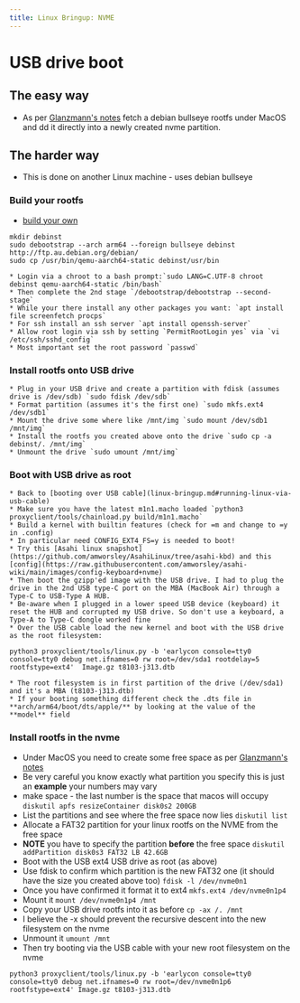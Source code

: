 ```yaml
---
title: Linux Bringup: NVME
---
```


# USB drive boot
## The easy way
* As per [Glanzmann's notes](https://tg.st/u/asahi.txt) fetch a debian bullseye rootfs under MacOS and dd it directly into a newly created nvme partition. 
## The harder way
 * This is done on another Linux machine - uses debian bullseye
### Build your rootfs
* [build your own](https://www.debian.org/releases/stretch/arm64/apds03.html.en)
```
mkdir debinst
sudo debootstrap --arch arm64 --foreign bullseye debinst http://ftp.au.debian.org/debian/
sudo cp /usr/bin/qemu-aarch64-static debinst/usr/bin
```
    * Login via a chroot to a bash prompt:`sudo LANG=C.UTF-8 chroot debinst qemu-aarch64-static /bin/bash`
    * Then complete the 2nd stage `/debootstrap/debootstrap --second-stage`
    * While your there install any other packages you want: `apt install file screenfetch procps`
    * For ssh install an ssh server `apt install openssh-server`
    * Allow root login via ssh by setting `PermitRootLogin yes` via `vi /etc/ssh/sshd_config`
    * Most important set the root password `passwd`
### Install rootfs onto USB drive
    * Plug in your USB drive and create a partition with fdisk (assumes drive is /dev/sdb) `sudo fdisk /dev/sdb`
    * Format partition (assumes it's the first one) `sudo mkfs.ext4 /dev/sdb1`
    * Mount the drive some where like /mnt/img `sudo mount /dev/sdb1 /mnt/img`
    * Install the rootfs you created above onto the drive `sudo cp -a debinst/. /mnt/img`
    * Unmount the drive `sudo umount /mnt/img`
### Boot with USB drive as root
    * Back to [booting over USB cable](linux-bringup.md#running-linux-via-usb-cable)
    * Make sure you have the latest m1n1.macho loaded `python3 proxyclient/tools/chainload.py build/m1n1.macho`
    * Build a kernel with builtin features (check for =m and change to =y in .config)
    * In particular need CONFIG_EXT4_FS=y is needed to boot!
    * Try this [Asahi linux snapshot](https://github.com/amworsley/AsahiLinux/tree/asahi-kbd) and this [config](https://raw.githubusercontent.com/amworsley/asahi-wiki/main/images/config-keyboard+nvme)
    * Then boot the gzipp'ed image with the USB drive. I had to plug the drive in the 2nd USB type-C port on the MBA (MacBook Air) through a Type-C to USB-Type A HUB.
    * Be-aware when I plugged in a lower speed USB device (keyboard) it reset the HUB and corrupted my USB drive. So don't use a keyboard, a Type-A to Type-C dongle worked fine
    * Over the USB cable load the new kernel and boot with the USB drive as the root filesystem:
```
python3 proxyclient/tools/linux.py -b 'earlycon console=tty0  console=tty0 debug net.ifnames=0 rw root=/dev/sda1 rootdelay=5 rootfstype=ext4'  Image.gz t8103-j313.dtb
```
    * The root filesystem is in first partition of the drive (/dev/sda1) and it's a MBA (t8103-j313.dtb)
    * If your booting something different check the .dts file in **arch/arm64/boot/dts/apple/** by looking at the value of the **model** field
### Install rootfs in the nvme
 * Under MacOS you need to create some free space as per [Glanzmann's notes](https://tg.st/u/asahi.txt) 
 * Be very careful you know exactly what partition you specify this is just an  **example** your numbers may vary
 * make space - the last number is the space that macos will occupy `diskutil apfs resizeContainer disk0s2 200GB`
 * List the partitions and see where the free space now lies `diskutil list`
 * Allocate a FAT32 partition for your linux rootfs on the NVME from the free space
 * **NOTE** you have to specify the partition **before** the free space `diskutil addPartition disk0s3 FAT32 LB 42.6GB`
 * Boot with the USB ext4 USB drive as root (as above)
 * Use fdisk to confirm which partition is the new FAT32 one (it should have the size you created above too) `fdisk -l /dev/nvme0n1`
 * Once you have confirmed it format it to ext4 `mkfs.ext4 /dev/nvme0n1p4`
 * Mount it `mount /dev/nvme0n1p4 /mnt`
 * Copy your USB drive rootfs into it as before `cp -ax /. /mnt`
 * I believe the -x should prevent the recursive descent into the new filesystem on the nvme
 * Unmount it `umount /mnt`
 * Then try booting via the USB cable with your new root filesystem on the nvme
```
python3 proxyclient/tools/linux.py -b 'earlycon console=tty0  console=tty0 debug net.ifnames=0 rw root=/dev/nvme0n1p6 rootfstype=ext4' Image.gz t8103-j313.dtb
